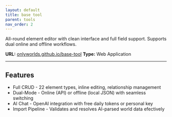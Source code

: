 ```yaml
---
layout: default
title: base tool
parent: tools
nav_order: 2
---
```



All-round element editor with clean interface and full field support.
Supports dual online and offline workflows.

**URL:** [onlyworlds.github.io/base-tool](base-tool.onlyworlds.com) 
**Type:** Web Application

---

## Features

- Full CRUD - 22 element types, inline editing, relationship management
- Dual-Mode - Online (API) or offline (local JSON) with seamless switching
- AI Chat - OpenAI integration with free daily tokens or personal key
- Import Pipeline - Validates and resolves AI-parsed world data efectively
